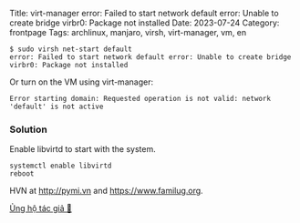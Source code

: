 Title: virt-manager error: Failed to start network default error: Unable to create bridge virbr0: Package not installed
Date: 2023-07-24
Category: frontpage
Tags: archlinux, manjaro, virsh, virt-manager, vm, en


```
$ sudo virsh net-start default
error: Failed to start network default error: Unable to create bridge virbr0: Package not installed
```

Or turn on the VM using virt-manager:

```
Error starting domain: Requested operation is not valid: network 'default' is not active
```

### Solution
Enable libvirtd to start with the system.

```
systemctl enable libvirtd
reboot
```

HVN at <http://pymi.vn> and <https://www.familug.org>.

[Ủng hộ tác giả 🍺](https://www.familug.org/p/ung-ho.html)
